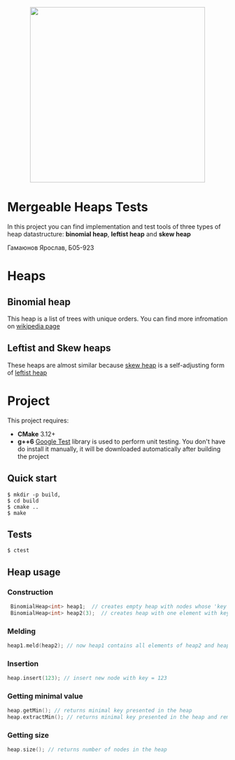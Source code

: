 <p align="center">
 <img src = "https://upload.wikimedia.org/wikipedia/commons/thumb/c/cf/Binomial_Trees.svg/1280px-Binomial_Trees.svg.png" height = 400>
</p>

# Mergeable Heaps Tests
In this project you can find implementation and test tools of three types of heap datastructure: **binomial heap**, **leftist heap** and **skew heap**

Гамаюнов Ярослав, Б05-923


# Heaps
## Binomial heap
This heap is a list of trees with unique orders. You can find more infromation on [wikipedia page](https://en.wikipedia.org/wiki/Binomial_heap "Binomial Heap")
## Leftist and Skew heaps
These heaps are almost similar because [skew heap](https://en.wikipedia.org/wiki/Skew_heap "Skew Heap") is a self-adjusting form of [leftist heap](https://en.wikipedia.org/wiki/Leftist_tree "Leftist Heap")


# Project
This project requires:
+ **CMake** 3.12+
+ **g++6**
[Google Test](https://github.com/google/googletest "Google Test") library is used to perform unit testing. You don't have do install it manually, it will be downloaded automatically after building the project
## Quick start
```
$ mkdir -p build,
$ cd build
$ cmake ..
$ make
```
## Tests
```
$ ctest
```
## Heap usage
### Construction
```C++
 BinomialHeap<int> heap1;  // creates empty heap with nodes whose 'key' field has int type
 BinomialHeap<int> heap2(3);  // creates heap with one element with key = 3
```
### Melding
```C++
heap1.meld(heap2); // now heap1 contains all elements of heap2 and heap2 is empty
```
### Insertion
```C++
heap.insert(123); // insert new node with key = 123
```
### Getting minimal value
```C++
heap.getMin(); // returns minimal key presented in the heap
heap.extractMin(); // returns minimal key presented in the heap and removes one node with this key
```
### Getting size
```C++
heap.size(); // returns number of nodes in the heap
```
